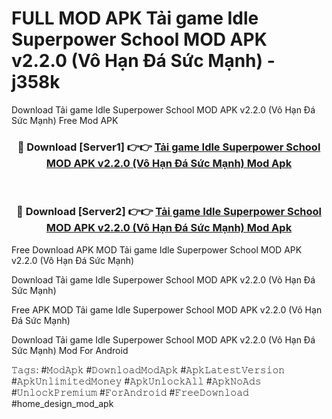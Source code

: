 # FULL MOD APK Tải game Idle Superpower School MOD APK v2.2.0 (Vô Hạn Đá Sức Mạnh) - j358k
Download Tải game Idle Superpower School MOD APK v2.2.0 (Vô Hạn Đá Sức Mạnh) Free Mod APK

<div align="center">
<h3>🔴 Download [Server1] 👉👉 <a href="https://apk-comot.site?title=Tải_game_Idle_Superpower_School_MOD_APK_v2.2.0_(Vô_Hạn_Đá_Sức_Mạnh)">Tải game Idle Superpower School MOD APK v2.2.0 (Vô Hạn Đá Sức Mạnh) Mod Apk</a></h3><br>

<h3>🔴 Download [Server2] 👉👉 <a href="https://apk-comot.site?title=Tải_game_Idle_Superpower_School_MOD_APK_v2.2.0_(Vô_Hạn_Đá_Sức_Mạnh)">Tải game Idle Superpower School MOD APK v2.2.0 (Vô Hạn Đá Sức Mạnh) Mod Apk</a></h3>
</div>


Free Download APK MOD Tải game Idle Superpower School MOD APK v2.2.0 (Vô Hạn Đá Sức Mạnh)

Download Tải game Idle Superpower School MOD APK v2.2.0 (Vô Hạn Đá Sức Mạnh) 

Free APK MOD Tải game Idle Superpower School MOD APK v2.2.0 (Vô Hạn Đá Sức Mạnh) 

Download Tải game Idle Superpower School MOD APK v2.2.0 (Vô Hạn Đá Sức Mạnh) Mod For Android

𝚃𝚊𝚐𝚜: #𝙼𝚘𝚍𝙰𝚙𝚔 #𝙳𝚘𝚠𝚗𝚕𝚘𝚊𝚍𝙼𝚘𝚍𝙰𝚙𝚔 #𝙰𝚙𝚔𝙻𝚊𝚝𝚎𝚜𝚝𝚅𝚎𝚛𝚜𝚒𝚘𝚗 #𝙰𝚙𝚔𝚄𝚗𝚕𝚒𝚖𝚒𝚝𝚎𝚍𝙼𝚘𝚗𝚎𝚢 #𝙰𝚙𝚔𝚄𝚗𝚕𝚘𝚌𝚔𝙰𝚕𝚕 #𝙰𝚙𝚔𝙽𝚘𝙰𝚍𝚜 #𝚄𝚗𝚕𝚘𝚌𝚔𝙿𝚛𝚎𝚖𝚒𝚞𝚖 #𝙵𝚘𝚛𝙰𝚗𝚍𝚛𝚘𝚒𝚍 #𝙵𝚛𝚎𝚎𝙳𝚘𝚠𝚗𝚕𝚘𝚊𝚍 #home_design_mod_apk